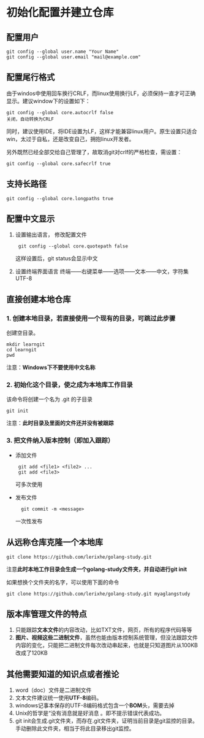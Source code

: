 # 初始化配置并建立仓库

## 配置用户

    git config --global user.name "Your Name"
    git config --global user.email "mail@example.com"

## 配置尾行格式

由于windos中使用回车换行CRLF，而linux使用换行LF，必须保持一直才可正确显示。建议window下的设置如下：

    git config --global core.autocrlf false
    关闭，自动转换为CRLF

同时，建议使用IDE，将IDE设置为LF，这样才能兼容linux用户。原生设置只适合win，太过于自私，还是改变自己，拥抱linux开发者。

另外既然已经全部交给自己管理了，故取消git对crlf的严格检查，需设置：

    git config --global core.safecrlf true

## 支持长路径

    git config --global core.longpaths true

## 配置中文显示

1. 设置输出语言，
    修改配置文件

        git config --global core.quotepath false

    这样设置后，git status会显示中文

2. 设置终端界面语言
终端——右键菜单——选项——文本——中文，字符集UTF-8

## 直接创建本地仓库

### 1. 创建本地目录，若直接使用一个现有的目录，可跳过此步骤

创建空目录。

    mkdir learngit
    cd learngit
    pwd  
 注意：**Windows下不要使用中文名称**

### 2. 初始化这个目录，使之成为本地库工作目录

该命令将创建一个名为 .git 的子目录

    git init

注意：**此时目录及里面的文件还并没有被跟踪**

### 3. 把文件纳入版本控制（即加入跟踪）

- 添加文件  

       git add <file1> <file2> ...
       git add <file3>
    可多次使用

- 发布文件

        git commit -m <message>
    一次性发布

## 从远称仓库克隆一个本地库

    git clone https://github.com/lerixhe/golang-study.git
注意**此时本地工作目录会生成一个golang-study文件夹，并自动进行git init**

如果想换个文件夹的名字，可以使用下面的命令

    git clone https://github.com/lerixhe/golang-study.git myaglangstudy

## 版本库管理文件的特点

1. 只能跟踪**文本文件**的内容改动，比如TXT文件，网页，所有的程序代码等等
2. **图片、视频这些二进制文件**，虽然也能由版本控制系统管理，但没法跟踪文件内容的变化，只能把二进制文件每次改动串起来，也就是只知道图片从100KB改成了120KB

## 其他需要知道的知识点或者推论

1. word（doc）文件是二进制文件
2. 文本文件建议统一使用**UTF-8**编码。
3. windows记事本保存的UTF-8编码格式包含一个**BOM**头，需要去掉
4. Unix的哲学是“没有消息就是好消息 。即不提示错误代表成功。
5. git init会生成.git文件夹，而存在.git文件夹，证明当前目录是git监控的目录。手动删除此文件夹，相当于将此目录移出git监控。